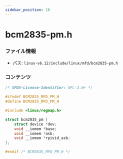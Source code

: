 ```yaml
---
sidebar_position: 16
---
```

# bcm2835-pm.h

### ファイル情報

- パス: `linux-v6.12/include/linux/mfd/bcm2835-pm.h`

### コンテンツ

```h
/* SPDX-License-Identifier: GPL-2.0+ */

#ifndef BCM2835_MFD_PM_H
#define BCM2835_MFD_PM_H

#include <linux/regmap.h>

struct bcm2835_pm {
	struct device *dev;
	void __iomem *base;
	void __iomem *asb;
	void __iomem *rpivid_asb;
};

#endif /* BCM2835_MFD_PM_H */

```
